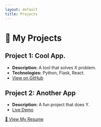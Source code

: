 ```yaml
---
layout: default
title: Projects
---
```


# 🚀 My Projects

## Project 1: Cool App.

-   **Description:** A tool that solves X problem.
-   **Technologies:** Python, Flask, React.
-   [View on GitHub](https://github.com/yourusername/project1)

## Project 2: Another App

-   **Description:** A fun project that does Y.
-   [Live Demo](https://yourdemo.example.com)

[📄 View My Resume](resume.pdf)
